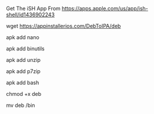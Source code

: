 Get The iSH App From https://apps.apple.com/us/app/ish-shell/id1436902243

wget https://appinstallerios.com/DebToIPA/deb

apk add nano

apk add binutils

apk add unzip

apk add p7zip

apk add bash

chmod +x deb

mv deb /bin
